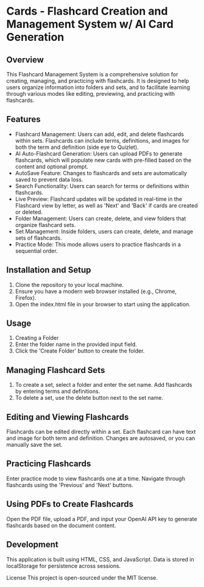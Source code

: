 # Cards - Flashcard Creation and Management System w/ AI Card Generation
## Overview
This Flashcard Management System is a comprehensive solution for creating, managing, and practicing with flashcards. It is designed to help users organize information into folders and sets, and to facilitate learning through various modes like editing, previewing, and practicing with flashcards.

## Features
* Flashcard Management:
  Users can add, edit, and delete flashcards within sets. Flashcards can include terms, definitions, and images for both the term and definition (side eye to Quizlet).
* AI Auto-Flashcard Generation:
  Users can upload PDFs to generate flashcards, which will populate new cards with pre-filled based on the content and optional prompt.
* AutoSave Feature:
  Changes to flashcards and sets are automatically saved to prevent data loss.
* Search Functionality:
  Users can search for terms or definitions within flashcards.
* Live Preview:
  Flashcard updates will be updated in real-time in the Flashcard view by letter, as well as 'Next' and 'Back' if cards are created or deleted.
* Folder Management:
  Users can create, delete, and view folders that organize flashcard sets.
* Set Management:
  Inside folders, users can create, delete, and manage sets of flashcards.
* Practice Mode:
  This mode allows users to practice flashcards in a sequential order. 


## Installation and Setup
1. Clone the repository to your local machine.
2. Ensure you have a modern web browser installed (e.g., Chrome, Firefox).
3. Open the index.html file in your browser to start using the application.


## Usage
1. Creating a Folder
2. Enter the folder name in the provided input field.
3. Click the 'Create Folder' button to create the folder.

## Managing Flashcard Sets
1. To create a set, select a folder and enter the set name. Add flashcards by entering terms and definitions.
2. To delete a set, use the delete button next to the set name.

## Editing and Viewing Flashcards
Flashcards can be edited directly within a set.
Each flashcard can have text and image for both term and definition.
Changes are autosaved, or you can manually save the set.

## Practicing Flashcards
Enter practice mode to view flashcards one at a time.
Navigate through flashcards using the 'Previous' and 'Next' buttons.

## Using PDFs to Create Flashcards
Open the PDF file, upload a PDF, and input your OpenAI API key to generate flashcards based on the document content.

## Development
This application is built using HTML, CSS, and JavaScript.
Data is stored in localStorage for persistence across sessions.

License
This project is open-sourced under the MIT license.
